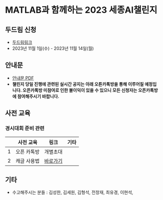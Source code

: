 # MATLAB과 함께하는 2023 세종AI챌린지

## 두드림 신청
- [두드림링크](https://do.sejong.ac.kr/ko/program/all/view/3032)
- 2023년 11월 1일(수) - 2023년 11월 14일(월)

## 안내문
- [안내문 PDF]()
- **챌린지 당일 진행에 관련된 실시간 공지는 아래 오튼카톡방을 통해 이루어질 예정입니다. 오픈카톡방 미참여로 인한 불이익이 있을 수 있으니 모든 신청자는 오픈카톡방에 참여해주시기 바랍니다.**


## 사전 교육 
### 경시대회 준비 관련
| | 사전 교육 | 링크 | 기타 | 
|:--:|:--:|:--:|:--:|
| 1 | 오픈 카톡방  |  개별초대 | |
| 2 | 캐글 사용법  |  [바로가기](https://github.com/SejongAI-Challenge/2022.AI.Challenge/issues/1) | |


## 기타
- 수고해주시는 분들 : 김성한, 김세원, 김형석, 전창재, 최유경, 이현석, 



